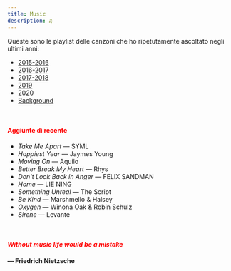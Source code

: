 ```yaml
---
title: Music
description: ♫
---
```

Queste sono le playlist delle canzoni che ho ripetutamente ascoltato negli ultimi anni:

* [2015-2016](https://music.apple.com/it/playlist/my-2015-2016/pl.b4bf1a93707c44f89aa794dc2888e844)
* [2016-2017](https://music.apple.com/it/playlist/my-2016-2017/pl.u-PDb40o6tJ9qVro)
* [2017-2018](https://music.apple.com/it/playlist/my-2017-2018/pl.u-b3b8RKgC0qaz1d)
* [2019](https://music.apple.com/it/playlist/my-2019/pl.u-b3b8Re4H0qaz1d)
* [2020](https://music.apple.com/it/playlist/my-2020/pl.u-LdbqE1vt5e4m0R?l)
* [Background](https://music.apple.com/it/playlist/background/pl.b05fb95eaae8419b8bc2201594355ee0?l=en)

&nbsp;

#### <span style="color:red">Aggiunte di recente</span>
* _Take Me Apart_ — SYML
* _Happiest Year_ — Jaymes Young
* _Moving On_ — Aquilo
* _Better Break My Heart_ — Rhys
* _Don't Look Back in Anger_ — FELIX SANDMAN
* _Home_ — LIE NING
* _Something Unreal_ — The Script
* _Be Kind_ — Marshmello & Halsey
* _Oxygen_ — Winona Oak & Robin Schulz
* _Sirene_ — Levante

&nbsp;

#### <span style="color:red">_Without music life would be a mistake_</span>

#### — Friedrich Nietzsche
